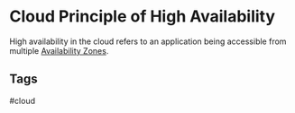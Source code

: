 # Cloud Principle of High Availability

High availability in the cloud refers to an application being accessible from multiple [Availability Zones](https://github.com/EliotKhachi//publicZk/tree/main/202309120416).  

## Tags
#cloud
